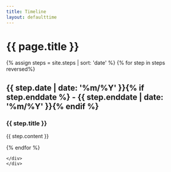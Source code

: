 ```yaml
---
title: Timeline
layout: defaulttime
---
```


<div class="container row">
    <h1 class="cv-title"><span class="black white-text">{{ page.title }}</span></h1>
    {% assign steps = site.steps | sort: 'date' %}
    {% for step in steps reversed%}
    <div class="item">
        <i class="vertical-line"></i>
        <h2 class="item-date">{{ step.date | date: '%m/%Y' }}{% if step.enddate %} - {{ step.enddate | date: '%m/%Y' }}{% endif %}</h2>
        <div class="card-panel">
            <h3 class="card-title">
                {{ step.title }}
            </h3>
            <p>
                {{ step.content }}
            </p>
        </div>
    </div>
    {% endfor %}
    <div class="last-item">
        <i class="vertical-line"></i>

    </div>
    </div>

